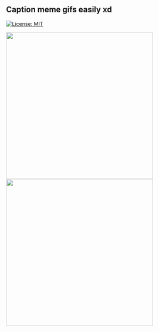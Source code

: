## Caption meme gifs easily xd

[![License: MIT](https://img.shields.io/badge/License-MIT-yellow.svg)](https://opensource.org/licenses/MIT)

<p float="left">
  <img src="https://user-images.githubusercontent.com/39745401/147763717-a0a3e53b-a25a-4b15-a665-a13e49ed4c74.png" width="400" /> 
  <img src="https://user-images.githubusercontent.com/39745401/147763851-9aac5904-9129-480e-a76c-3845eba34989.png" width="400" />
</p>

